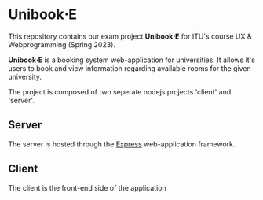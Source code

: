 # Unibook⋅E
This repository contains our exam project **Unibook⋅E** for ITU's course UX & Webprogramming (Spring 2023). 

**Unibook⋅E** is a booking system web-application for universities. It allows it's users to book and view information regarding available rooms for the given university. 


The project is composed of two seperate nodejs projects 'client' and 'server'.

## Server
The server is hosted through the [Express](https://expressjs.com/) web-application framework.  

## Client
The client is the front-end side of the application